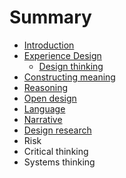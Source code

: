 # Summary

* [Introduction](README.md)
* [Experience Design](topics/experience_design.md)
   * [Design thinking](topics/design_thinking.md)
* [Constructing meaning](topics/constructing_meaning.md)
* [Reasoning](topics/reasoning.md)
* [Open design](topics/open_design.md)
* [Language](topics/language.md)
* [Narrative](topics/narrative.md)
* [Design research](topics/design_research.md)
* Risk
* Critical thinking
* Systems thinking

